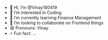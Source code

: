 - 👋 Hi, I’m @Vinay180419
- 👀 I’m interested in Coding
- 🌱 I’m currently learning Finance Management
- 💞️ I’m looking to collaborate on Frontend things
- 😄 Pronouns: Vinay
- ⚡ Fun fact: ...

<!---
Vinay180419/Vinay180419 is a ✨ special ✨ repository because its `README.md` (this file) appears on your GitHub profile.
You can click the Preview link to take a look at your changes.
--->
